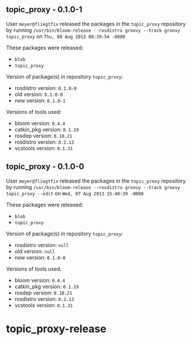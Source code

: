 ## topic_proxy - 0.1.0-1

User `meyer@fliegtfix` released the packages in the `topic_proxy` repository by running `/usr/bin/bloom-release --rosdistro groovy --track groovy topic_proxy` on `Thu, 08 Aug 2013 08:39:54 -0000`

These packages were released:
- `blob`
- `topic_proxy`

Version of package(s) in repository `topic_proxy`:
- rosdistro version: `0.1.0-0`
- old version: `0.1.0-0`
- new version: `0.1.0-1`

Versions of tools used:
- bloom version: `0.4.4`
- catkin_pkg version: `0.1.19`
- rosdep version: `0.10.21`
- rosdistro version: `0.2.13`
- vcstools version: `0.1.31`


## topic_proxy - 0.1.0-0

User `meyer@fliegtfix` released the packages in the `topic_proxy` repository by running `/usr/bin/bloom-release --rosdistro groovy --track groovy topic_proxy --edit` on `Wed, 07 Aug 2013 15:40:39 -0000`

These packages were released:
- `blob`
- `topic_proxy`

Version of package(s) in repository `topic_proxy`:
- rosdistro version: `null`
- old version: `null`
- new version: `0.1.0-0`

Versions of tools used:
- bloom version: `0.4.4`
- catkin_pkg version: `0.1.19`
- rosdep version: `0.10.21`
- rosdistro version: `0.2.13`
- vcstools version: `0.1.31`


topic_proxy-release
===================
